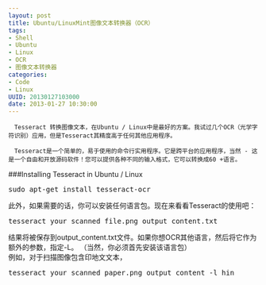 ```yaml
--- 
layout: post
title: Ubuntu/LinuxMint图像文本转换器（OCR）
tags: 
- Shell
- Ubuntu
- Linux
- OCR
- 图像文本转换器
categories:
- Code
- Linux
UUID: 20130127103000
date: 2013-01-27 10:30:00
---
```


    　Tesseract 转换图像文本，在Ubuntu / Linux中是最好的方案。我试过几个OCR（光学字符识别）应用，但是Tesseract其精度高于任何其他应用程序。

    　Tesseract是一个简单的，易于使用的命令行实用程序。它是跨平台的应用程序，当然 - 这是一个自由和开放源码软件！您可以提供各种不同的输入格式，它可以转换成60 +语言。

###Installing Tesseract in Ubuntu / Linux
<pre id="bash">
sudo apt-get install tesseract-ocr
</pre>

此外，如果需要的话，你可以安装任何语言包。现在来看看Tesseract的使用吧：
<pre id="bash">
tesseract your_scanned_file.png output_content.txt
</pre>

结果将被保存到output_content.txt文件。如果你想OCR其他语言，然后将它作为额外的参数，指定-L。 （当然，你必须首先安装该语言包）<br>
例如，对于扫描图像包含印地文文本，
<pre id="bash">
tesseract your_scanned_paper.png output_content -l hin
</pre>
